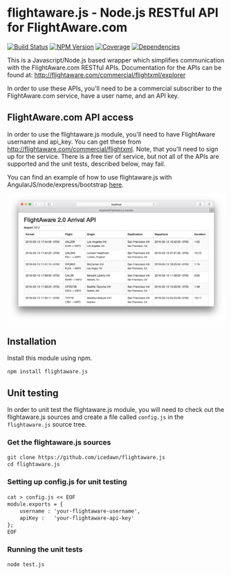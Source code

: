 # flightaware.js - Node.js RESTful API for FlightAware.com

[![Build Status][travis-image]][travis-url]
[![NPM Version][npm-image]][npm-url]
[![Coverage][coveralls-image]][coveralls-url]
[![Dependencies][dependencies-image]][dependencies-url]


This is a Javascript/Node.js based wrapper which simplifies communication with the FlightAware.com RESTful APIs.  Documentation for the APIs can be found at:  http://flightaware.com/commercial/flightxml/explorer

In order to use these APIs, you'll need to be a commercial subscriber to the FlightAware.com service, have a user name, and an API key.

## FlightAware.com API access
In order to use the flightaware.js module, you'll need to have FlightAware username and api_key.  You can get these from http://flightaware.com/commercial/flightxml.  Note, that you'll need to sign up for the service.  There is a free tier of service, but not all of the APIs are supported and the unit tests, described below, may fail.

You can find an example of how to use flightaware.js with AngularJS/node/express/bootstrap [here](https://github.com/icedawn/angular-flightaware.js).

![AngularJS/flightaware.js example screenshot](https://raw.githubusercontent.com/icedawn/angular-flightaware.js/master/screenshots/arrival-screenshot.png?raw=true "AngularJS/flightaware.js example screenshot")

## Installation
Install this module using npm.
```shell
npm install flightaware.js
```

## Unit testing
In order to unit test the flightaware.js module, you will need to check out the flightaware.js sources and create a file called ```config.js``` in the ```flightaware.js``` source tree.

### Get the flightaware.js sources
```shell
git clone https://github.com/icedawn/flightaware.js
cd flightaware.js
```

### Setting up config.js for unit testing
```shell
cat > config.js << EOF
module.exports = {
    username : 'your-flightaware-username',
    apiKey :   'your-flightaware-api-key'
};
EOF
```

### Running the unit tests
```shell
node test.js
```

[npm-url]: https://www.npmjs.com/package/flightaware.js
[npm-image]: https://img.shields.io/npm/v/flightaware.js.svg?style=flat
[travis-url]: https://travis-ci.org/icedawn/flightaware.js
[travis-image]: https://img.shields.io/travis/icedawn/flightaware.js.svg?style=flat
[coveralls-url]: https://coveralls.io/r/icedawn/flightaware.js
[coveralls-image]: https://img.shields.io/coveralls/icedawn/flightaware.js.svg?style=flat
[dependencies-url]: https://david-dm.org/jaredhanson/passport-google-oauth
[dependencies-image]: https://img.shields.io/david/jaredhanson/passport-google-oauth.svg
